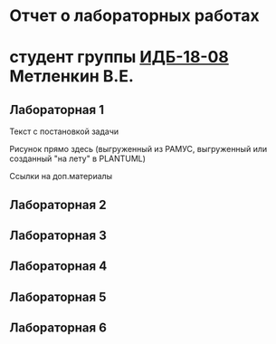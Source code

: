 # Отчет о лабораторных работах
# студент группы [ИДБ-18-08](https://github.com/stankin/design-2018/wiki/list-idb-15-xx) Метленкин В.Е.

## Лабораторная 1

Текст с постановкой задачи

Рисунок прямо здесь (выгруженный из РАМУС, выгруженный или созданный "на лету" в PLANTUML)

Ссылки на доп.материалы

## Лабораторная 2

## Лабораторная 3

## Лабораторная 4

## Лабораторная 5

## Лабораторная 6
